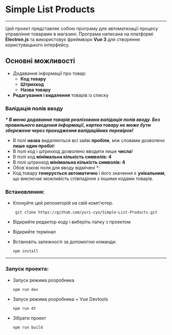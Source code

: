 # Simple List Products
---

Цей проект представляє собою програму для автоматизації процесу управління товарами в магазині. Програма написана на платформі <b>Electron.js</b> та використовує фреймворк <b>Vue 3</b> для створення користувацького інтерфейсу.

## Основні можливості

- Додавання інформації про товар:
  - <b>Код товару</b>
  - <b>Штрихкод</b>
  - <b>Назва товару</b>
- <b>Редагування і видалення</b> товарів із списку
### Валідація полів вводу

 *<b> * В меню додавання товарів реалізована валідація полів вводу. Без правильного введення інформації, картка товару не може бути збережена через проходження валідаційних перевірок!</b>*

   - В полі <b>назва</b> видаляються всі зайві <b>пробіли</b>, між словами дозволено <b>лише один пробіл</b>!
   - В полі код і штрихкод дозволено вводити лише <b>числа</b>!
   - В полі код <b>мінімальна кількість символів: 4</b>
   - В полі штрихкод <b>мінімальна кількість символів: 4</b>
- Обов`язкові поля для вводу відмічені *:
- Код товару <b>генерується автоматично</b> і його значення є <b>унікальним</b>, що виключає можливість співпадіння з іншими кодами товарів.

### Встановлення:

- Клонуйте цей репозиторій на свій комп'ютер.
  ```shell
   git clone https://github.com/yuri-cyo/Simple-List-Products.git
   ```
- Відкрийте редактор коду і виберіть папку з проектом
- Відкрийте термінал
- Встановіть залежності за допомогою команди:

   ```shell
   npm install
   ```
---
### Запуск проекта:

- Запуск режима розробника
   ```shell
   npm run dev
   ```
- Запуск режима розробника + Vue Devtools
   ```shell
   npm run dt
   ```
- Зібрати проект
   ```shell
   npm run build
   ```